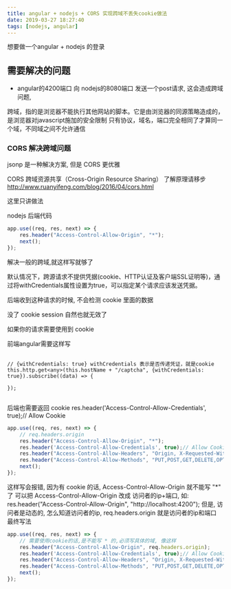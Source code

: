 ```yaml
---
title: angular + nodejs + CORS 实现跨域不丢失cookie做法
date: 2019-03-27 18:27:40
tags: [nodejs, angular]
---
```


想要做一个angular + nodejs 的登录
## 需要解决的问题
- angular的4200端口 向 nodejs的8080端口 发送一个post请求, 这会造成跨域问题, 

跨域，指的是浏览器不能执行其他网站的脚本。它是由浏览器的同源策略造成的，是浏览器对javascript施加的安全限制
只有协议，域名，端口完全相同了才算同一个域，不同域之间不允许通信

### CORS 解决跨域问题
jsonp 是一种解决方案, 但是 CORS 更优雅

CORS 跨域资源共享（Cross-Origin Resource Sharing）
了解原理请移步 http://www.ruanyifeng.com/blog/2016/04/cors.html

这里只讲做法

nodejs 后端代码
``` js
app.use((req, res, next) => {
	res.header("Access-Control-Allow-Origin", "*");
	next();
});
```
解决一般的跨域,就这样写就够了

默认情况下，跨源请求不提供凭据(cookie、HTTP认证及客户端SSL证明等)，通过将withCredentials属性设置为true，可以指定某个请求应该发送凭据。

后端收到这种请求的时候, 不会检测 cookie 里面的数据

没了 cookie session 自然也就无效了 

如果你的请求需要使用到 cookie

前端angular需要这样写
```

// {withCredentials: true} withCredentials 表示是否传递凭证，就是cookie
this.http.get<any>(this.hostName + "/captcha", {withCredentials: true}).subscribe((data) => {
  
});
  
```
 后端也需要返回 cookie
 res.header('Access-Control-Allow-Credentials', true);// Allow Cookie

``` js
app.use((req, res, next) => {
    // req.headers.origin
	res.header("Access-Control-Allow-Origin", "*");
    res.header('Access-Control-Allow-Credentials', true);// Allow Cookie
    res.header("Access-Control-Allow-Headers", "Origin, X-Requested-With, Content-Type, Accept");
    res.header("Access-Control-Allow-Methods", "PUT,POST,GET,DELETE,OPTIONS");
	next();
});
```

这样写会报错, 因为有 cookie 的话, Access-Control-Allow-Origin 就不能写 "*" 了 
可以把 Access-Control-Allow-Origin 改成 访问者的ip+端口, 如:
res.header("Access-Control-Allow-Origin", "http://localhost:4200"); 
但是, 访问者是动态的, 怎么知道访问者的ip, req.headers.origin 就是访问者的ip和端口
最终写法
``` js
app.use((req, res, next) => {
    // 需要使用cookie的话,是不能写 * 的,必须写具体的域, 像这样
    res.header("Access-Control-Allow-Origin", req.headers.origin);
    res.header('Access-Control-Allow-Credentials', true);// Allow Cookie
    res.header("Access-Control-Allow-Headers", "Origin, X-Requested-With, Content-Type, Accept");
    res.header("Access-Control-Allow-Methods", "PUT,POST,GET,DELETE,OPTIONS");
    next();
});
```
